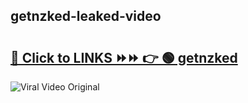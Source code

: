 
 ## getnzked-leaked-video 

# <h2><a href="https://clipsfans.com/getnzked&ref=git">🔗 Click to LINKS ⏩⏩ 👉 🟢 getnzked </a></h2>

<a href="https://clipsfans.com/getnzked&ref=git" rel="nofollow" data-target="animated-image.originalLink"><img src="https://i.ibb.co.com/xMMVF88/686577567.gif" alt="Viral Video Original" style="max-width: 100%; display: inline-block;" data-target="animated-image.originalImage"></a>
